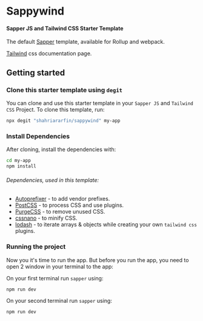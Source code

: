 # Sappywind


#### Sapper JS and Tailwind CSS Starter Template


The default [Sapper](https://github.com/sveltejs/sapper) template, available for Rollup and webpack.

[Tailwind](https://tailwindcss.com/) css documentation page.


## Getting started


### Clone this starter template using `degit`

You can clone and use this starter template in your `Sapper JS` and `Tailwind CSS` Project. To clone this template, run:

```bash
npx degit "shahriararfin/sappywind" my-app
```


### Install Dependencies

After cloning, install the dependencies with:

```bash
cd my-app
npm install
```

###### Dependencies, used in this template:

- [Autoprefixer](https://github.com/postcss/autoprefixer) - to add vendor prefixes.
- [PostCSS](https://github.com/postcss/postcss) - to process CSS and use plugins.
- [PurgeCSS](https://github.com/FullHuman/purgecss) - to remove unused CSS.
- [cssnano](https://github.com/cssnano/cssnano) - to minify CSS.
- [lodash](https://github.com/lodash/lodash) - to iterate arrays & objects while creating your own `tailwind css` plugins.



### Running the project

Now you it's time to run the app. But before you run the app, you need to open 2 window in your terminal to the app:

On your first terminal run `sapper` using:
```bash
npm run dev
```

On your second terminal run `sapper` using:
```bash
npm run dev
```
